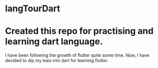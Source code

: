 # langTourDart
# Created this repo for practising and learning dart language.
I have been following the growth of flutter quite some time.
Now, I have decided to dip my toes into dart for learning flutter.
